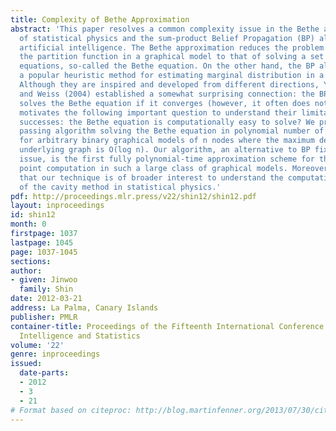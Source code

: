 ```yaml
---
title: Complexity of Bethe Approximation
abstract: 'This paper resolves a common complexity issue in the Bethe approximation
  of statistical physics and the sum-product Belief Propagation (BP) algorithm of
  artificial intelligence. The Bethe approximation reduces the problem of computing
  the partition function in a graphical model to that of solving a set of non-linear
  equations, so-called the Bethe equation. On the other hand, the BP algorithm is
  a popular heuristic method for estimating marginal distribution in a graphical model.
  Although they are inspired and developed from different directions, Yedidia, Freeman
  and Weiss (2004) established a somewhat surprising connection: the BP algorithm
  solves the Bethe equation if it converges (however, it often does not). This naturally
  motivates the following important question to understand their limitations and empirical
  successes: the Bethe equation is computationally easy to solve? We present a message
  passing algorithm solving the Bethe equation in polynomial number of bitwise operations
  for arbitrary binary graphical models of n nodes where the maximum degree in the
  underlying graph is O(log n). Our algorithm, an alternative to BP fixing its convergence
  issue, is the first fully polynomial-time approximation scheme for the BP fixed
  point computation in such a large class of graphical models. Moreover, we believe
  that our technique is of broader interest to understand the computational complexity
  of the cavity method in statistical physics.'
pdf: http://proceedings.mlr.press/v22/shin12/shin12.pdf
layout: inproceedings
id: shin12
month: 0
firstpage: 1037
lastpage: 1045
page: 1037-1045
sections: 
author:
- given: Jinwoo
  family: Shin
date: 2012-03-21
address: La Palma, Canary Islands
publisher: PMLR
container-title: Proceedings of the Fifteenth International Conference on Artificial
  Intelligence and Statistics
volume: '22'
genre: inproceedings
issued:
  date-parts:
  - 2012
  - 3
  - 21
# Format based on citeproc: http://blog.martinfenner.org/2013/07/30/citeproc-yaml-for-bibliographies/
---
```

